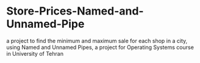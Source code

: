 # Store-Prices-Named-and-Unnamed-Pipe
a project to find the minimum and maximum sale for each shop in a city, using Named and Unnamed Pipes, a project for Operating Systems course in University of Tehran
